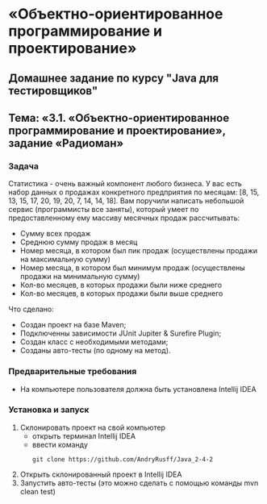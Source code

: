 # «Объектно-ориентированное программирование и проектирование»
## Домашнее задание по курсу "Java для тестировщиков"
## Тема: «3.1. «Объектно-ориентированное программирование и проектирование», задание «Радиоман»

### Задача
Статистика - очень важный компонент любого бизнеса. У вас есть набор данных о продажах конкретного предприятия по месяцам: [8, 15, 13, 15, 17, 20, 19, 20, 7, 14, 14, 18].
Вам поручили написать небольшой сервис (программисты все заняты), который умеет по предоставленному ему массиву месячных продаж рассчитывать:
- Сумму всех продаж
- Среднюю сумму продаж в месяц
- Номер месяца, в котором был пик продаж (осуществлены продажи на максимальную сумму)
- Номер месяца, в котором был минимум продаж (осуществлены продажи на минимальную сумму)
- Кол-во месяцев, в которых продажи были ниже среднего
- Кол-во месяцев, в которых продажи были выше среднего

Что сделано:
- Создан проект на базе Maven;
- Подключенны зависимости JUnit Jupiter & Surefire Plugin;
- Создан класс с необходимыми методами;
- Созданы авто-тесты (по одному на метод).

### Предварительные требования
- На компьютере пользователя должна быть установлена Intellij IDEA

### Установка и запуск
1. Склонировать проект на свой компьютер
	- открыть терминал Intellij IDEA
	- ввести команду 
		```
		git clone https://github.com/AndryRusff/Java_2-4-2
		```
1. Открыть склонированный проект в Intellij IDEA
1. Запустить авто-тесты (это можно сделать с помощью команды mvn clean test)
